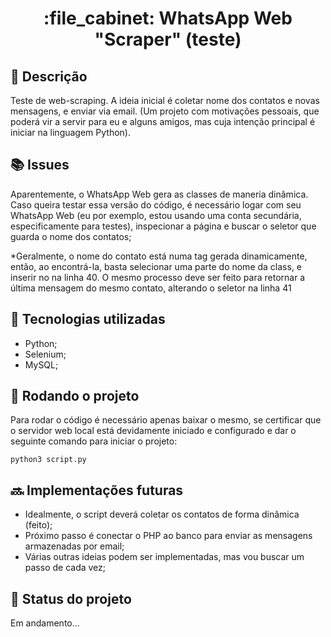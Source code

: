 <h1 align="center">:file_cabinet: WhatsApp Web "Scraper" (teste) </h1>

## :memo: Descrição
Teste de web-scraping. A ideia inicial é coletar nome dos contatos e novas mensagens, e enviar via email.
(Um projeto com motivações pessoais, que poderá vir a servir para eu e alguns amigos, mas cuja intenção principal é iniciar na linguagem Python).

## :books: Issues
Aparentemente, o WhatsApp Web gera as classes de maneria dinâmica. Caso queira testar essa versão do código, é necessário logar com seu WhatsApp Web (eu por exemplo, estou usando uma conta secundária, especificamente para testes), inspecionar a página e buscar o seletor que guarda o nome dos contatos;

*Geralmente, o nome do contato está numa tag <span> gerada dinamicamente, então, ao encontrá-la, basta selecionar uma parte do nome da class, e inserir no na linha 40. O mesmo processo deve ser feito para retornar a última mensagem do mesmo contato, alterando o seletor na linha 41

## :wrench: Tecnologias utilizadas
* Python;
* Selenium;
* MySQL;

## :rocket: Rodando o projeto
Para rodar o código é necessário apenas baixar o mesmo, se certificar que o servidor web local está devidamente iniciado e configurado e dar o seguinte comando para iniciar o projeto:
```
python3 script.py
```

## :soon: Implementações futuras
* Idealmente, o script deverá coletar os contatos de forma dinâmica (feito);
* Próximo passo é conectar o PHP ao banco para enviar as mensagens armazenadas por email;
* Várias outras ideias podem ser implementadas, mas vou buscar um passo de cada vez;

## :dart: Status do projeto
Em andamento...
